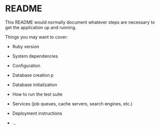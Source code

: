 # README

This README would normally document whatever steps are necessary to get the
application up and running.

Things you may want to cover:

* Ruby version

* System dependencies

* Configuration

* Database creation
p
* Database initialization

* How to run the test suite

* Services (job queues, cache servers, search engines, etc.)

* Deployment instructions

* ...
